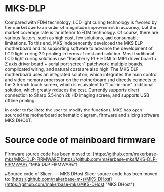 # MKS-DLP #
Compared with FDM technology, LCD light curing technology is favored by the market due to an order of magnitude improvement in accuracy, but the market coverage rate is far inferior to FDM technology. Of course, there are various factors, such as high cost, few solutions, and consumable limitations. To this end, MKS independently developed the MKS DLP motherboard and its supporting software to advance the development of LCD light curing 3D printing in terms of cost and solution.
Most traditional LCD light curing solutions use "Raspberry PI + HDMI to MIPI driver board + Z axis driver board + serial port screen" patchwork, multiple boards, complicated wiring, and natural costs are also high. The MKS DLP motherboard uses an integrated solution, which integrates the main control and video memory processor on the motherboard and directly connects to the 3.5-inch touch screen, which is equivalent to "four-in-one" traditional solution, which greatly reduces the cost. Currently supports direct connection to Sharp 5.5-inch 2k HD imaging screen, and supports USB offline printing.

In order to facilitate the user to modify the functions, MKS has open sourced the motherboard schematic diagram, firmware and slicing software MKS DHOST.  

# Source code of mainboard firmware #
Firmware source code has been moved to:
[https://github.com/makerbase-mks/MKS-DLP-FIRMWARE](https://github.com/makerbase-mks/MKS-DLP-FIRMWARE "MKS DLP FIRMWARE")

#Source code of Slicer——MKS DHost
Slicer source code has been moved to:
[https://github.com/makerbase-mks/MKS-DHost](https://github.com/makerbase-mks/MKS-DHost "MKS DHost")